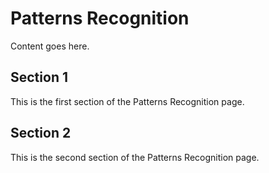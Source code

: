 # Patterns Recognition

Content goes here.

## Section 1

This is the first section of the Patterns Recognition page.

## Section 2

This is the second section of the Patterns Recognition page.

